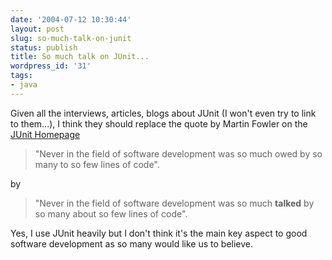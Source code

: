 ```yaml
---
date: '2004-07-12 10:30:44'
layout: post
slug: so-much-talk-on-junit
status: publish
title: So much talk on JUnit...
wordpress_id: '31'
tags:
- java
---
```


Given all the interviews, articles, blogs about JUnit (I won't even try to link to them...), I think they should replace the quote by Martin Fowler on the [JUnit Homepage](http://junit.org)




> "Never in the field of software development was so much owed by so many to so few lines of code".




by




> "Never in the field of software development was so much **talked** by so many about so few lines of code".




Yes, I use JUnit heavily but I don't think it's the main key aspect to good software development as so many would like us to believe.
